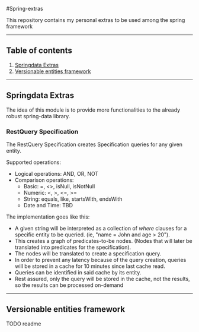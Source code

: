 #Spring-extras

 This repository contains my personal extras to be used among the spring framework

---

## Table of contents
1. [Springdata Extras](#springdata-extras)
2. [Versionable entities framework](#versionable-entities-framework)

---

## Springdata Extras

The idea of this module is to provide more functionalities to the already robust spring-data library.

### RestQuery Specification

The RestQuery Specification creates Specification queries for any given entity.

Supported operations:
- Logical operations: AND, OR, NOT
- Comparison operations:
    * Basic: =, <>, isNull, isNotNull 
    * Numeric: <, >, <=, >=
    * String: equals, like, startsWith, endsWith
    * Date and Time: TBD
    
The implementation goes like this: 
* A given string will be interpreted as a collection of _where_ clauses for a specific entity to be queried. (ie, "name = John and age > 20"). 
* This creates a graph of predicates-to-be nodes. (Nodes that will later be translated into predicates for the specification).
* The nodes will be translated to create a specification query.
* In order to prevent any latency because of the query creation, queries will be stored in a cache 
for 10 minutes since last cache read. 
* Queries can be identified in said cache by its entity.
* Rest assured, only the query will be stored in the cache, not the results, so the results can be processed on-demand

---
## Versionable entities framework

TODO readme 

